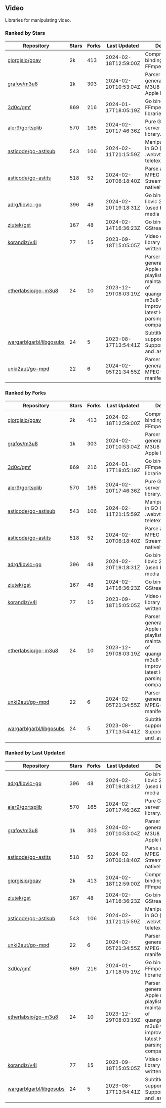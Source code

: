 ## Video

Libraries for manipulating video.

### Ranked by Stars

| Repository | Stars | Forks | Last Updated | Description | 
|------------|-------|-------|--------------|-------------|
| [giorgisio/goav](https://github.com/giorgisio/goav) | 2k | 413 | 2024-02-18T12:59:00Z |  Comprehensive Go bindings for FFmpeg. |
| [grafov/m3u8](https://github.com/grafov/m3u8) | 1k | 303 | 2024-02-20T10:53:04Z |  Parser and generator library of M3U8 playlists for Apple HLS. |
| [3d0c/gmf](https://github.com/3d0c/gmf) | 869 | 216 | 2024-01-17T18:05:19Z |  Go bindings for FFmpeg av\* libraries. |
| [aler9/gortsplib](https://github.com/aler9/gortsplib) | 570 | 165 | 2024-02-20T17:46:36Z |  Pure Go RTSP server and client library. |
| [asticode/go-astisub](https://github.com/asticode/go-astisub) | 543 | 106 | 2024-02-11T21:15:59Z |  Manipulate subtitles in GO (.srt, .stl, .ttml, .webvtt, .ssa/.ass, teletext, .smi, etc.). |
| [asticode/go-astits](https://github.com/asticode/go-astits) | 518 | 52 | 2024-02-20T06:18:40Z |  Parse and demux MPEG Transport Streams (.ts) natively in GO. |
| [adrg/libvlc-go](https://github.com/adrg/libvlc-go) | 396 | 48 | 2024-02-20T19:18:31Z |  Go bindings for libvlc 2.X/3.X/4.X (used by the VLC media player). |
| [ziutek/gst](https://github.com/ziutek/gst) | 167 | 48 | 2024-02-14T16:36:23Z |  Go bindings for GStreamer. |
| [korandiz/v4l](https://github.com/korandiz/v4l) | 77 | 15 | 2023-09-18T15:05:05Z |  Video capture library for Linux, written in Go. |
| [etherlabsio/go-m3u8](https://github.com/etherlabsio/go-m3u8) | 24 | 10 | 2023-12-29T08:03:19Z |  Parser and generator library for Apple m3u8 playlists. Actively maintained version of quangngotan95/go-m3u8 with improvements and latest HLS playlist parsing compatibility. |
| [wargarblgarbl/libgosubs](https://github.com/wargarblgarbl/libgosubs) | 24 | 5 | 2023-08-17T13:54:41Z |  Subtitle format support for go. Supports .srt, .ttml, and .ass. |
| [unki2aut/go-mpd](https://github.com/unki2aut/go-mpd) | 22 | 6 | 2024-02-05T21:34:55Z |  Parser and generator library for MPEG-DASH manifest files. |

### Ranked by Forks

| Repository | Stars | Forks | Last Updated | Description | 
|------------|-------|-------|--------------|-------------|
| [giorgisio/goav](https://github.com/giorgisio/goav) | 2k | 413 | 2024-02-18T12:59:00Z |  Comprehensive Go bindings for FFmpeg. |
| [grafov/m3u8](https://github.com/grafov/m3u8) | 1k | 303 | 2024-02-20T10:53:04Z |  Parser and generator library of M3U8 playlists for Apple HLS. |
| [3d0c/gmf](https://github.com/3d0c/gmf) | 869 | 216 | 2024-01-17T18:05:19Z |  Go bindings for FFmpeg av\* libraries. |
| [aler9/gortsplib](https://github.com/aler9/gortsplib) | 570 | 165 | 2024-02-20T17:46:36Z |  Pure Go RTSP server and client library. |
| [asticode/go-astisub](https://github.com/asticode/go-astisub) | 543 | 106 | 2024-02-11T21:15:59Z |  Manipulate subtitles in GO (.srt, .stl, .ttml, .webvtt, .ssa/.ass, teletext, .smi, etc.). |
| [asticode/go-astits](https://github.com/asticode/go-astits) | 518 | 52 | 2024-02-20T06:18:40Z |  Parse and demux MPEG Transport Streams (.ts) natively in GO. |
| [adrg/libvlc-go](https://github.com/adrg/libvlc-go) | 396 | 48 | 2024-02-20T19:18:31Z |  Go bindings for libvlc 2.X/3.X/4.X (used by the VLC media player). |
| [ziutek/gst](https://github.com/ziutek/gst) | 167 | 48 | 2024-02-14T16:36:23Z |  Go bindings for GStreamer. |
| [korandiz/v4l](https://github.com/korandiz/v4l) | 77 | 15 | 2023-09-18T15:05:05Z |  Video capture library for Linux, written in Go. |
| [etherlabsio/go-m3u8](https://github.com/etherlabsio/go-m3u8) | 24 | 10 | 2023-12-29T08:03:19Z |  Parser and generator library for Apple m3u8 playlists. Actively maintained version of quangngotan95/go-m3u8 with improvements and latest HLS playlist parsing compatibility. |
| [unki2aut/go-mpd](https://github.com/unki2aut/go-mpd) | 22 | 6 | 2024-02-05T21:34:55Z |  Parser and generator library for MPEG-DASH manifest files. |
| [wargarblgarbl/libgosubs](https://github.com/wargarblgarbl/libgosubs) | 24 | 5 | 2023-08-17T13:54:41Z |  Subtitle format support for go. Supports .srt, .ttml, and .ass. |

### Ranked by Last Updated

| Repository | Stars | Forks | Last Updated | Description | 
|------------|-------|-------|--------------|-------------|
| [adrg/libvlc-go](https://github.com/adrg/libvlc-go) | 396 | 48 | 2024-02-20T19:18:31Z |  Go bindings for libvlc 2.X/3.X/4.X (used by the VLC media player). |
| [aler9/gortsplib](https://github.com/aler9/gortsplib) | 570 | 165 | 2024-02-20T17:46:36Z |  Pure Go RTSP server and client library. |
| [grafov/m3u8](https://github.com/grafov/m3u8) | 1k | 303 | 2024-02-20T10:53:04Z |  Parser and generator library of M3U8 playlists for Apple HLS. |
| [asticode/go-astits](https://github.com/asticode/go-astits) | 518 | 52 | 2024-02-20T06:18:40Z |  Parse and demux MPEG Transport Streams (.ts) natively in GO. |
| [giorgisio/goav](https://github.com/giorgisio/goav) | 2k | 413 | 2024-02-18T12:59:00Z |  Comprehensive Go bindings for FFmpeg. |
| [ziutek/gst](https://github.com/ziutek/gst) | 167 | 48 | 2024-02-14T16:36:23Z |  Go bindings for GStreamer. |
| [asticode/go-astisub](https://github.com/asticode/go-astisub) | 543 | 106 | 2024-02-11T21:15:59Z |  Manipulate subtitles in GO (.srt, .stl, .ttml, .webvtt, .ssa/.ass, teletext, .smi, etc.). |
| [unki2aut/go-mpd](https://github.com/unki2aut/go-mpd) | 22 | 6 | 2024-02-05T21:34:55Z |  Parser and generator library for MPEG-DASH manifest files. |
| [3d0c/gmf](https://github.com/3d0c/gmf) | 869 | 216 | 2024-01-17T18:05:19Z |  Go bindings for FFmpeg av\* libraries. |
| [etherlabsio/go-m3u8](https://github.com/etherlabsio/go-m3u8) | 24 | 10 | 2023-12-29T08:03:19Z |  Parser and generator library for Apple m3u8 playlists. Actively maintained version of quangngotan95/go-m3u8 with improvements and latest HLS playlist parsing compatibility. |
| [korandiz/v4l](https://github.com/korandiz/v4l) | 77 | 15 | 2023-09-18T15:05:05Z |  Video capture library for Linux, written in Go. |
| [wargarblgarbl/libgosubs](https://github.com/wargarblgarbl/libgosubs) | 24 | 5 | 2023-08-17T13:54:41Z |  Subtitle format support for go. Supports .srt, .ttml, and .ass. |

